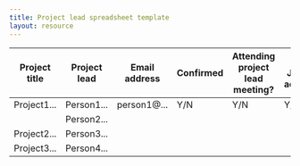 ```yaml
---
title: Project lead spreadsheet template
layout: resource
---
```


Project title | Project lead | Email address | Confirmed | Attending project lead meeting? | Has a JASMIN account? | Needs data pre-processing?
------------- | ------------ | ------------- | --------- | ------------------------------- | --------------------- | --------------------------
Project1...   | Person1...   | person1@...   | Y/N       | Y/N                             | Y/N                   | Y/N
              | Person2...   |               |           |                                 |                       |
Project2...   | Person3...   |               |           |                                 |                       |
Project3...   | Person4...   |               |           |                                 |                       |
